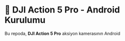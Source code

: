 # 📸 DJI Action 5 Pro - Android Kurulumu

Bu repoda, **DJI Action 5 Pro** aksiyon kamerasının Android 

